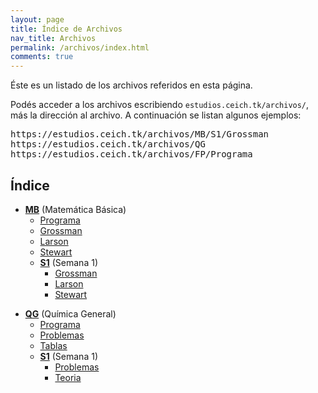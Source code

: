 ```yaml
---
layout: page
title: Índice de Archivos
nav_title: Archivos
permalink: /archivos/index.html
comments: true
---
```


Éste es un listado de los archivos referidos en esta página.

Podés acceder a los archivos escribiendo ```estudios.ceich.tk/archivos/```, más la dirección al archivo. A continuación se listan algunos ejemplos:
<pre>
https://estudios.ceich.tk/archivos/MB/S1/Grossman
https://estudios.ceich.tk/archivos/QG
https://estudios.ceich.tk/archivos/FP/Programa
</pre>

## Índice
- [**MB**](/archivos/MB) (Matemática Básica)
  - [Programa](/archivos/MB/Programa)
  - [Grossman](/archivos/MB/Grossman)
  - [Larson](/archivos/MB/Larson)
  - [Stewart](/archivos/MB/Stewart)
  - [**S1**](/archivos/MB/S1) (Semana 1)
    - [Grossman](/archivos/MB/S1/Grossman)
    - [Larson](/archivos/MB/S1/Larson)
    - [Stewart](/archivos/MB/S1/Stewart)

<span></span>

- [**QG**](/archivos/QG) (Química General)
  - [Programa](/archivos/QG/Programa)
  - [Problemas](/archivos/QG/Problemas)
  - [Tablas](/archivos/QG/Tablas)
  - [**S1**](/archivos/QG/S1) (Semana 1)
    - [Problemas](/archivos/QG/S1/Problemas)
    - [Teoria](/archivos/QG/S1/Teoria)